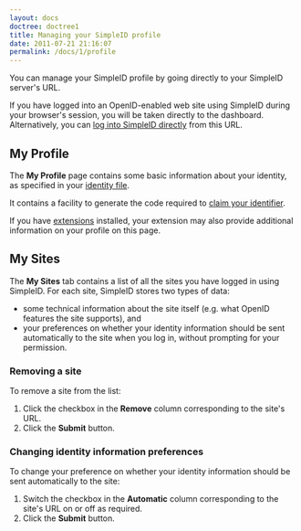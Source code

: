 ```yaml
---
layout: docs
doctree: doctree1
title: Managing your SimpleID profile
date: 2011-07-21 21:16:07
permalink: /docs/1/profile
---
```


You can manage your SimpleID profile by going directly to your SimpleID server's URL.

If you have logged into an OpenID-enabled web site using SimpleID during your browser's session, you will be taken directly to the dashboard.  Alternatively, you can [log into SimpleID directly](/docs/1/login) from this URL.

## My Profile

The **My Profile** page contains some basic information about your identity, as specified in your [identity file](/docs/1/identity-files).

It contains a facility to generate the code required to [claim your identifier](/docs/1/identity-claim).

If you have [extensions](/docs/1/extensions) installed, your extension may also provide additional information on your profile on this page.

## My Sites

The **My Sites** tab contains a list of all the sites you have logged in using SimpleID.  For each site, SimpleID stores two types of data:

* some technical information about the site itself (e.g. what OpenID features the site supports), and
* your preferences on whether your identity information should be sent automatically to the site when you log in, without prompting for your permission.

### Removing a site

To remove a site from the list:

1. Click the checkbox in the **Remove** column corresponding to the site's URL.
2. Click the **Submit** button.

### Changing identity information preferences

To change your preference on  whether your identity information should be sent automatically to the site:

1. Switch the checkbox in the **Automatic** column corresponding to the site's URL on or off as required.
2. Click the **Submit** button.